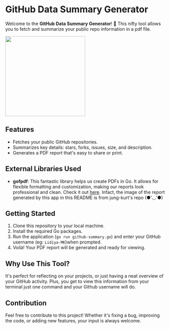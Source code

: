 # GitHub Data Summary Generator

Welcome to the **GitHub Data Summary Generator**! 🎉 This nifty tool allows you to fetch and summarize your public repo information in a pdf file. 

<img src="https://github.com/user-attachments/assets/f0693797-0b20-48e5-a9da-73ee290c08b1" style="height:250px">



## Features

- Fetches your public GitHub repositories.
- Summarizes key details: stars, forks, issues, size, and description.
- Generates a PDF report that's easy to share or print.

## External Libraries Used

- **gofpdf**: This fantastic library helps us create PDFs in Go. It allows for flexible formatting and customization, making our reports look professional and clean. Check it out [here](https://github.com/jung-kurt/gofpdf). Infact, the image of the report generated by this app in this README is from jung-kurt's repo (●'◡'●)

## Getting Started

1. Clone this repository to your local machine.
2. Install the required Go packages.
3. Run the application (```go run github-summary.go```) and enter your GitHub username (eg: ```Lidiya-MK```)when prompted.
4. Voilà! Your PDF report will be generated and ready for viewing.

## Why Use This Tool?

It's perfect for reflecting on your projects, or just having a neat overview of your GitHub activity. Plus, you get to view this information from your terminal just one command and your Github username will do. 
## Contribution

Feel free to contribute to this project! Whether it's fixing a bug, improving the code, or adding new features, your input is always welcome.


